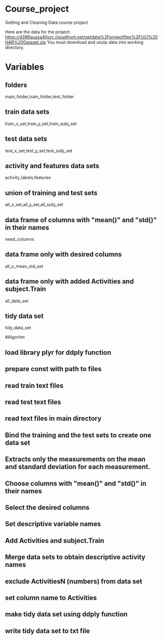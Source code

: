 # Course_project
Getting and Cleaning Data course project

Here are the data for the project: 
https://d396qusza40orc.cloudfront.net/getdata%2Fprojectfiles%2FUCI%20HAR%20Dataset.zip 
You must download and unzip data into working directory.

# Variables 
## folders
main_folder,train_folder,test_folder
## train data sets
train_x_set,train_y_set,train_subj_set
## test data sets
test_x_set,test_y_set,test_subj_set
## activity and features data sets
activity_labels,features
## union of training and test sets
all_x_set,all_y_set,all_subj_set
## data frame of columns with "mean()" and "std()" in their names
need_columns
## data frame only with desired columns 
all_x_mean_std_set
## data frame only with added Activities and subject.Train
all_data_set
## tidy data set
tidy_data_set

#Algoritm
## load library plyr for ddply function
## prepare const with path to files
## read train text files
## read test text files
## read text files in main directory
## Bind the training and the test sets to create one data set
## Extracts only the measurements on the mean and standard deviation for each measurement.
## Choose columns with "mean()" and "std()" in their names
## Select the desired columns 
## Set descriptive variable names
## Add Activities and subject.Train
## Merge data sets to obtain descriptive activity names
## exclude ActivitiesN (numbers) from data set 
## set column name to Activities 
## make tidy data set using ddply function
## write tidy data set to txt file
